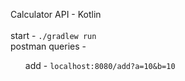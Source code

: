 Calculator API - Kotlin <br /><br />
start - `./gradlew run` <br /> 
postman queries - <ul> add - `localhost:8080/add?a=10&b=10`